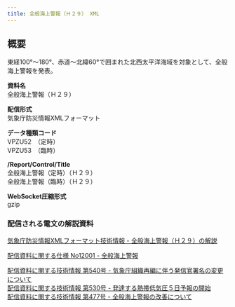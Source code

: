```yaml
---
title: 全般海上警報（Ｈ２９） XML
---
```


## 概要
東経100°～180°、赤道～北緯60°で囲まれた北西太平洋海域を対象として、全般海上警報を発表。

**資料名** <br/>
 全般海上警報（Ｈ２９）
 
**配信形式** <br/>
 気象庁防災情報XMLフォーマット

**データ種類コード** <br/>
 VPZU52　（定時） <br/>
 VPZU53　（臨時）

**/Report/Control/Title** <br/>
 全般海上警報（定時）（Ｈ２９） <br/>
 全般海上警報（臨時）（Ｈ２９）
 
**WebSocket圧縮形式** <br/>
 gzip

### 配信される電文の解説資料
 [気象庁防災情報XMLフォーマット技術情報 - 全般海上警報（Ｈ２９）の解説](https://dmdata.jp/doc/jma/manual/0211-0211.pdf) 
 
 
 [配信資料に関する仕様 No12001 - 全般海上警報](https://www.data.jma.go.jp/suishin/shiyou/pdf/no12001)
 
 
 [配信資料に関する技術情報 第540号 - 気象庁組織再編に伴う発信官署名の変更について](https://dmdata.jp/doc/jma/technical/540.pdf) <br/>
 [配信資料に関する技術情報 第530号 - 発達する熱帯低気圧５日予報の開始](https://dmdata.jp/doc/jma/technical/530.pdf) <br/>
 [配信資料に関する技術情報 第477号 - 全般海上警報の改善について](https://dmdata.jp/doc/jma/technical/477.pdf)

